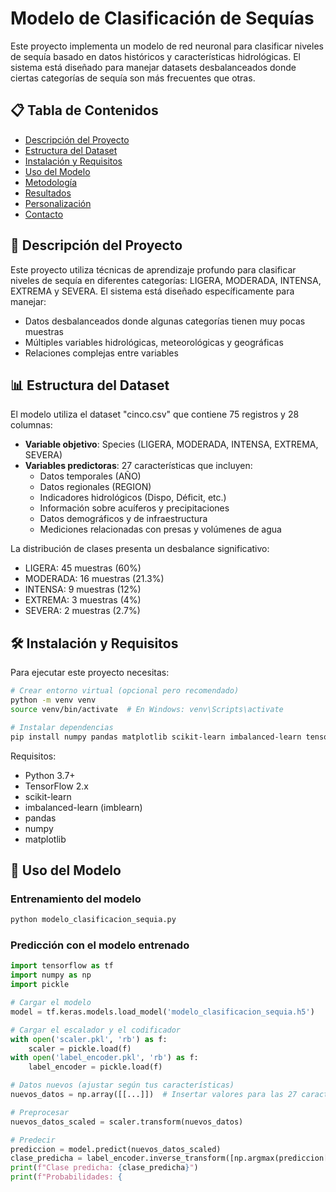 # Modelo de Clasificación de Sequías

Este proyecto implementa un modelo de red neuronal para clasificar niveles de sequía basado en datos históricos y características hidrológicas. El sistema está diseñado para manejar datasets desbalanceados donde ciertas categorías de sequía son más frecuentes que otras.

## 📋 Tabla de Contenidos
- [Descripción del Proyecto](#descripción-del-proyecto)
- [Estructura del Dataset](#estructura-del-dataset)
- [Instalación y Requisitos](#instalación-y-requisitos)
- [Uso del Modelo](#uso-del-modelo)
- [Metodología](#metodología)
- [Resultados](#resultados)
- [Personalización](#personalización)
- [Contacto](#contacto)

## 📝 Descripción del Proyecto

Este proyecto utiliza técnicas de aprendizaje profundo para clasificar niveles de sequía en diferentes categorías: LIGERA, MODERADA, INTENSA, EXTREMA y SEVERA. El sistema está diseñado específicamente para manejar:

- Datos desbalanceados donde algunas categorías tienen muy pocas muestras
- Múltiples variables hidrológicas, meteorológicas y geográficas
- Relaciones complejas entre variables

## 📊 Estructura del Dataset

El modelo utiliza el dataset "cinco.csv" que contiene 75 registros y 28 columnas:

- **Variable objetivo**: Species (LIGERA, MODERADA, INTENSA, EXTREMA, SEVERA)
- **Variables predictoras**: 27 características que incluyen:
  - Datos temporales (AÑO)
  - Datos regionales (REGION)
  - Indicadores hidrológicos (Dispo, Déficit, etc.)
  - Información sobre acuíferos y precipitaciones
  - Datos demográficos y de infraestructura
  - Mediciones relacionadas con presas y volúmenes de agua

La distribución de clases presenta un desbalance significativo:
- LIGERA: 45 muestras (60%)
- MODERADA: 16 muestras (21.3%)
- INTENSA: 9 muestras (12%)
- EXTREMA: 3 muestras (4%)
- SEVERA: 2 muestras (2.7%)

## 🛠️ Instalación y Requisitos

Para ejecutar este proyecto necesitas:

```bash
# Crear entorno virtual (opcional pero recomendado)
python -m venv venv
source venv/bin/activate  # En Windows: venv\Scripts\activate

# Instalar dependencias
pip install numpy pandas matplotlib scikit-learn imbalanced-learn tensorflow
```

Requisitos:
- Python 3.7+
- TensorFlow 2.x
- scikit-learn
- imbalanced-learn (imblearn)
- pandas
- numpy
- matplotlib

## 🚀 Uso del Modelo

### Entrenamiento del modelo

```bash
python modelo_clasificacion_sequia.py
```

### Predicción con el modelo entrenado

```python
import tensorflow as tf
import numpy as np
import pickle

# Cargar el modelo
model = tf.keras.models.load_model('modelo_clasificacion_sequia.h5')

# Cargar el escalador y el codificador
with open('scaler.pkl', 'rb') as f:
    scaler = pickle.load(f)
with open('label_encoder.pkl', 'rb') as f:
    label_encoder = pickle.load(f)

# Datos nuevos (ajustar según tus características)
nuevos_datos = np.array([[...]])  # Insertar valores para las 27 características

# Preprocesar
nuevos_datos_scaled = scaler.transform(nuevos_datos)

# Predecir
prediccion = model.predict(nuevos_datos_scaled)
clase_predicha = label_encoder.inverse_transform([np.argmax(prediccion[0])])[0]
print(f"Clase predicha: {clase_predicha}")
print(f"Probabilidades: {
